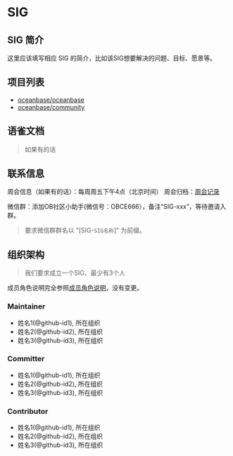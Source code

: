 # SIG <sig-name>

## SIG 简介

这里应该填写相应 SIG 的简介，比如该SIG想要解决的问题、目标、愿景等。

## 项目列表

- [oceanbase/oceanbase](https://github.com/oceanbase/oceanbase)
- [oceanbase/community](https://github.com/oceanbase/community)

## 语雀文档
> 如果有的话

## 联系信息

周会信息（如果有的话）：每周周五下午4点（北京时间）
周会归档：[周会记录](https://oceanbase.yuque.com/org-wiki-obtech-vh7w9r/imzr6c/sm9xzu63xq2688wz)

微信群：添加OB社区小助手(微信号：OBCE666），备注“SIG-xxx”，等待邀请入群。

> 要求微信群群名以 "[SIG-`SIG名称`]" 为前缀。

## 组织架构
> 我们要求成立一个SIG，最少有3个人

成员角色说明完全参照[成员角色说明](../membership.md)，没有变更。

### Maintainer

- 姓名1(@github-id1), 所在组织
- 姓名2(@github-id2), 所在组织
- 姓名3(@github-id3), 所在组织

### Committer

- 姓名1(@github-id1), 所在组织
- 姓名2(@github-id2), 所在组织
- 姓名3(@github-id3), 所在组织

### Contributor

- 姓名1(@github-id1), 所在组织
- 姓名2(@github-id2), 所在组织
- 姓名3(@github-id3), 所在组织
